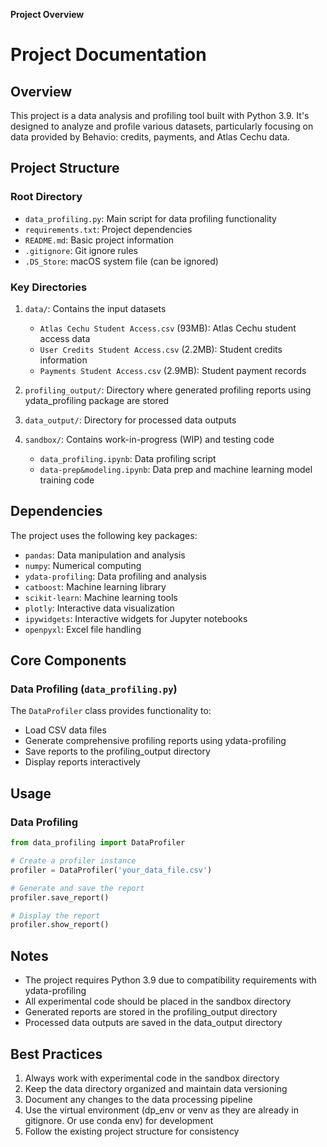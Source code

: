 **Project Overview**

# Project Documentation

## Overview
This project is a data analysis and profiling tool built with Python 3.9. It's designed to analyze and profile various datasets, particularly focusing on data provided by Behavio: credits, payments, and Atlas Cechu data.

## Project Structure

### Root Directory
- `data_profiling.py`: Main script for data profiling functionality
- `requirements.txt`: Project dependencies
- `README.md`: Basic project information
- `.gitignore`: Git ignore rules
- `.DS_Store`: macOS system file (can be ignored)

### Key Directories
1. `data/`: Contains the input datasets
   - `Atlas Cechu Student Access.csv` (93MB): Atlas Cechu student access data
   - `User Credits Student Access.csv` (2.2MB): Student credits information
   - `Payments Student Access.csv` (2.9MB): Student payment records

2. `profiling_output/`: Directory where generated profiling reports using ydata_profiling package are stored

3. `data_output/`: Directory for processed data outputs

4. `sandbox/`: Contains work-in-progress (WIP) and testing code
   - `data_profiling.ipynb`: Data profiling script
   - `data-prep&modeling.ipynb`: Data prep and machine learning model training code

## Dependencies
The project uses the following key packages:
- `pandas`: Data manipulation and analysis
- `numpy`: Numerical computing
- `ydata-profiling`: Data profiling and analysis
- `catboost`: Machine learning library
- `scikit-learn`: Machine learning tools
- `plotly`: Interactive data visualization
- `ipywidgets`: Interactive widgets for Jupyter notebooks
- `openpyxl`: Excel file handling

## Core Components

### Data Profiling (`data_profiling.py`)
The `DataProfiler` class provides functionality to:
- Load CSV data files
- Generate comprehensive profiling reports using ydata-profiling
- Save reports to the profiling_output directory
- Display reports interactively

## Usage

### Data Profiling
```python
from data_profiling import DataProfiler

# Create a profiler instance
profiler = DataProfiler('your_data_file.csv')

# Generate and save the report
profiler.save_report()

# Display the report
profiler.show_report()
```

## Notes
- The project requires Python 3.9 due to compatibility requirements with ydata-profiling
- All experimental code should be placed in the sandbox directory
- Generated reports are stored in the profiling_output directory
- Processed data outputs are saved in the data_output directory

## Best Practices
1. Always work with experimental code in the sandbox directory
2. Keep the data directory organized and maintain data versioning
3. Document any changes to the data processing pipeline
4. Use the virtual environment (dp_env or venv as they are already in gitignore. Or use conda env) for development
5. Follow the existing project structure for consistency